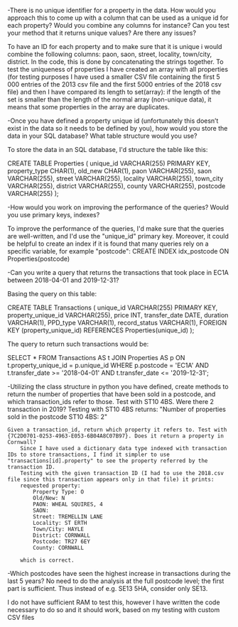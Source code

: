 -There is no unique identifier for a property in the data. How would you approach this to come up with a column that can be used as a unique id for each property? Would you combine any columns for instance? Can you test your method that it returns unique values? Are there any issues? 

To have an ID for each property and to make sure that it is unique i would combine the following columns: paon, saon, street, locality, town/city, district. In the code, this is done by concatenating the strings together. To test the uniqueness of properties I have created an array with all properties (for testing purposes I have used a smaller CSV file containing the first 5 000 entries of the 2013 csv file and the first 5000 entries of the 2018 csv file) and then I have compared its length to set(array): if the length of the set is smaller than the length of the normal array (non-unique data), it means that some properties in the array are duplicates.


-Once you have defined a property unique id (unfortunately this doesn’t exist in the data so it needs to be defined by you), how would you store the data in your SQL database? What table structure would you use? 

To store the data in an SQL database, I'd structure the table like this:

CREATE TABLE Properties (
    unique_id VARCHAR(255) PRIMARY KEY,
    property_type CHAR(1),
    old_new CHAR(1),
    paon VARCHAR(255),
    saon VARCHAR(255),
    street VARCHAR(255),
    locality VARCHAR(255),
    town_city VARCHAR(255),
    district VARCHAR(255),
    county VARCHAR(255),
    postcode VARCHAR(255)
);


-How would you work on improving the performance of the queries? Would you use primary keys, indexes? 

To improve the performance of the queries, I'd make sure that the queries are well-written, and I'd use the "unique_id" primary key. Moreover, it could be helpful to create an index if it is found that many queries rely on a specific variable, for example "postcode":
CREATE INDEX idx_postcode ON Properties(postcode)


-Can you write a query that returns the transactions that took place in EC1A between 2018-04-01 and 2019-12-31?

Basing the query on this table:

CREATE TABLE Transactions (
    unique_id VARCHAR(255) PRIMARY KEY,
    property_unique_id VARCHAR(255),
    price INT,
    transfer_date DATE,
    duration VARCHAR(1),
    PPD_type VARCHAR(1),
    record_status VARCHAR(1),
    FOREIGN KEY (property_unique_id) REFERENCES Properties(unique_id)
);

The query to return such transactions would be:

SELECT *
FROM Transactions AS t
JOIN Properties AS p ON t.property_unique_id = p.unique_id
WHERE p.postcode = 'EC1A'
    AND t.transfer_date >= '2018-04-01'
    AND t.transfer_date <= '2019-12-31';


-Utilizing the class structure in python you have defined, create methods to return the number of properties that have been sold in a postcode, and which transaction_ids refer to those.
    Test with ST10 4BS. Were there 2 transaction in 2019?
        Testing with ST10 4BS returns:
        "Number of properties sold in the postcode ST10 4BS: 2"
        

    Given a transaction_id, return which property it refers to. Test with {7C2D0701-0253-4963-E053-6B04A8C07B97}. Does it return a property in Cornwall?
        Since I have used a dictionary data type indexed with transaction IDs to store transactions, I find it simpler to use "transactions[id].property" to see the property referred by the transaction ID.
        Testing with the given transaction ID (I had to use the 2018.csv file since this transaction appears only in that file) it prints:
        requested property:
            Property Type: O
            Old/New: N
            PAON: WHEAL SQUIRES, 4
            SAON:
            Street: TREMELLIN LANE
            Locality: ST ERTH
            Town/City: HAYLE
            District: CORNWALL
            Postcode: TR27 6EY
            County: CORNWALL
        
        which is correct.

-Which postcodes have seen the highest increase in transactions during the last 5 years? No need to do the analysis at the full postcode level; the first part is sufficient. Thus instead of e.g. SE13 5HA, consider only SE13.

I do not have sufficient RAM to test this, however I have written the code necessary to do so and it should work, based on my testing with custom CSV files


